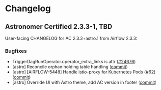 # Changelog

Astronomer Certified 2.3.3-1, TBD
---------------------------------

User-facing CHANGELOG for AC 2.3.3+astro.1 from Airflow 2.3.3:

### Bugfixes

- TriggerDagRunOperator.operator_extra_links is attr ([#24676](https://github.com/apache/airflow/pull/24676))
- [astro] Reconcile orphan holding table handling ([commit](https://github.com/astronomer/airflow/commit/ce1708d0aadba792a977db82c585776f4fee672e))
- [astro] [AIRFLOW-5448] Handle istio-proxy for Kubernetes Pods (#62) ([commit](https://github.com/astronomer/airflow/commit/c42ed38f590be13c4ebae2634d83f674e45d394b))
- [astro] Override UI with Astro theme, add AC version in footer ([commit](https://github.com/astronomer/airflow/commit/b9436bb013d8fd02f4f83ba00c56df32a89270ea))
